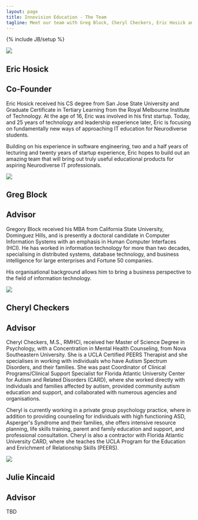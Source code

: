 ```yaml
---
layout: page
title: Innovision Education - The Team
tagline: Meet our team with Greg Block, Cheryl Checkers, Eric Hosick and Julie Kincaid.
---
```

{% include JB/setup %}

<div class="featurette cursor-pointer">
    <img class="featurette-image pull-right popup-image" src="../assets/img/ericHosick.png"></img>
  <h2 class="featurette-heading">Eric Hosick</h2>
  <h2 class="featurette-heading muted">Co-Founder</h2>
  <p class="lead">Eric Hosick received his CS degree from San Jose State University and Graduate Certificate in Tertiary Learning from the Royal Melbourne Institute of Technology. At the age of 16, Eric was involved in his first startup. Today, and 25 years of technology and leadership experience later, Eric is focusing on fundamentally new ways of approaching IT education for Neurodiverse students.</p><p class="lead">Building on his experience in software engineering, two and a half years of lecturing and twenty years of startup experience, Eric hopes to build out an amazing team that will bring out truly useful educational products for aspiring Neurodiverse IT professionals. </p>
</div>

<div class="featurette cursor-pointer">
    <img class="featurette-image pull-left popup-image" src="../assets/img/gregBlock.png"></img>
  <h2 class="featurette-heading">Greg Block</h2>
  <h2 class="featurette-heading muted">Advisor</h2>
  <p class="lead">Gregory Block received his MBA from California State University, Dominguez Hills, and is presently a doctoral candidate in Computer Information Systems with an emphasis in Human Computer Interfaces (HCI). He has worked in information technology for more than two decades, specialising in distributed systems, database technology, and business intelligence for large enterprises and Fortune 50 companies.</p><p class="lead">His organisational background allows him to bring a business perspective to the field of information technology.</p>
</div>

<div class="featurette cursor-pointer">
    <img class="featurette-image pull-right popup-image" src="../assets/img/cherylCheckers.png"></img>
  <h2 class="featurette-heading">Cheryl Checkers</h2>
  <h2 class="featurette-heading muted">Advisor</h2>
  <p class="lead">Cheryl Checkers, M.S., RMHCI, received her Master of Science Degree in Psychology, with a Concentration in Mental Health Counseling, from Nova Southeastern University. She is a UCLA Certified PEERS Therapist and she specialises in working with individuals who have Autism Spectrum Disorders, and their families. She was past Coordinator of Clinical Programs/Clinical Support Specialist for Florida Atlantic University Center for Autism and Related Disorders (CARD), where she worked directly with individuals and families affected by autism, provided community autism education and support, and collaborated with numerous agencies and organisations.</p><p class="lead"> Cheryl is currently working in a private group psychology practice, where in addition to providing counseling for individuals with high functioning ASD, Asperger's Syndrome and their families, she offers intensive resource planning, life skills training, parent and family education and support, and professional consultation. Cheryl is also a contractor with Florida Atlantic University CARD, where she teaches the UCLA Program for the Education and Enrichment of Relationship Skills (PEERS).</p>
</div>

<div class="featurette cursor-pointer">
    <img class="featurette-image pull-left popup-image" src="../assets/img/julieKincaid.png"></img>
  <h2 class="featurette-heading">Julie Kincaid</h2>
  <h2 class="featurette-heading muted">Advisor</h2>
  <p class="lead">TBD</p>
</div>




<!--
<div class="featurette cursor-pointer">
    <img class="featurette-image pull-right popup-image" src="../assets/img/ruby_roo.png"></img>
  <h2 class="featurette-heading">Ruby Roo Nguyen</h2>
  <h2 class="featurette-heading muted">Chief Puppy Officer</h2>
  <p class="lead">When not sleeping, Ruby helps us by finding the best smells in the room. She is often found playing with toys or asking someone to take her for a walk.</p>
</div>

-->


